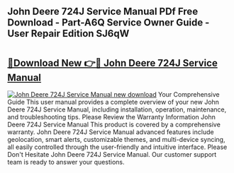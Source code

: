 ## John Deere 724J Service Manual PDf Free Download - Part-A6Q Service Owner Guide - User Repair Edition SJ6qW

# <h2><a href="http://bc949.oget.top/?id=John+Deere+724J+Service+Manual">🔗Download New 👉🔴 John Deere 724J Service Manual</a></h2>

[![John Deere 724J Service Manual new download](https://i.imgur.com/5g1atiW.png)](http://bc949.oget.top/?id=John+Deere+724J+Service+Manual)
Your Comprehensive Guide This user manual provides a complete overview of your new John Deere 724J Service Manual, including installation, operation, maintenance, and troubleshooting tips. Please Review the Warranty Information John Deere 724J Service Manual This product is covered by a comprehensive warranty. John Deere 724J Service Manual advanced features include geolocation, smart alerts, customizable themes, and multi-device syncing, all easily controlled through the user-friendly and intuitive interface. Please Don't Hesitate John Deere 724J Service Manual. Our customer support team is ready to answer your questions.
